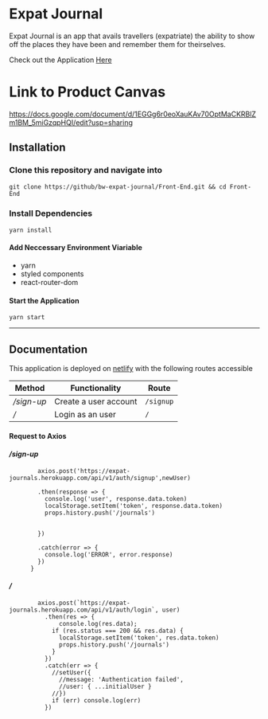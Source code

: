 # Expat Journal

Expat Journal is an app that avails travellers (expatriate) the ability to show off the places they have been and remember them for theirselves.

Check out the Application [Here](https://expatjournal.netlify.com/)


# Link to Product Canvas 
https://docs.google.com/document/d/1EGGg6r0eoXauKAv70OptMaCKRBlZm1BM_5miGzqpHQI/edit?usp=sharing

## Installation

### Clone this repository and navigate into

`git clone https://github/bw-expat-journal/Front-End.git && cd Front-End`

### Install Dependencies

`yarn install`

#### Add Neccessary Environment Viariable

- yarn
- styled components
- react-router-dom

#### Start the Application

`yarn start`

---

## Documentation 

This application is deployed on [netlify](https://expatjournal.netlify.com/) with the following routes accessible

| Method                              | Functionality                                                                                 | Route                    |
| ----------------------------------- | --------------------------------------------------------------------------------------------- | ---------------------------- |
|  _/sign-up_                | Create a user account                                                                         | `/signup`         |
|  _/_                  | Login as an user                                                                                  | `/`          |

#### Request to Axios

#### _/sign-up_

```  const registerUser = (newUser) => {
        axios.post('https://expat-journals.herokuapp.com/api/v1/auth/signup',newUser)
  
        .then(response => {
          console.log('user', response.data.token)
          localStorage.setItem('token', response.data.token)
          props.history.push('/journals')

          
        })
  
        .catch(error => {
          console.log('ERROR', error.response)
        })
      } 
```
      
####  _/_ 

```     // add heruko api link here:
        axios.post(`https://expat-journals.herokuapp.com/api/v1/auth/login`, user)
          .then(res => {
              console.log(res.data);
            if (res.status === 200 && res.data) {
              localStorage.setItem('token', res.data.token)
              props.history.push('/journals')
            }
          })
          .catch(err => {
            //setUser({
              //message: 'Authentication failed',
              //user: { ...initialUser }
            //})
            if (err) console.log(err)
          })
      
        
 ```
 
    



